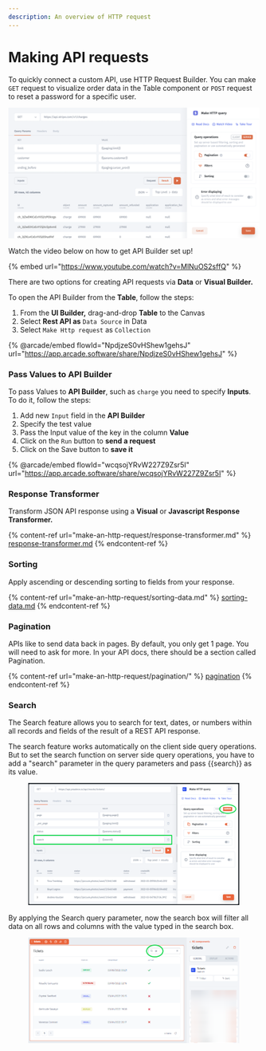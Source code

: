 ```yaml
---
description: An overview of HTTP request
---
```


# Making API requests

To quickly connect a custom API, use HTTP Request Builder. You can make `GET` request to visualize order data in the Table component or `POST` request to reset a password for a specific user.&#x20;

![](<../../.gitbook/assets/image (847).png>)

Watch the video below on how to get API Builder set up!

{% embed url="https://www.youtube.com/watch?v=MlNuOS2sffQ" %}

There are two options for creating API requests via **Data** or **Visual Builder.**

To open the API Builder from the **Table**, follow the steps:

1. From the **UI Builder,** drag-and-drop **Table** to the Canvas
2. Select  **Rest API as** `Data Source` in Data
3. Select `Make Http request`  as `Collection`

{% @arcade/embed flowId="NpdjzeS0vHShew1gehsJ" url="https://app.arcade.software/share/NpdjzeS0vHShew1gehsJ" %}

### Pass Values to API Builder

To pass Values to **API Builder**, such as `charge` you need to specify **Inputs**. To do it, follow the steps:

1. Add new `Input` field in the **API Builder**
2. Specify the test value
3. Pass the Input value of the key in the column **Value**
4. Click on the `Run` button to **send a request**
5. Click on the Save button to **save it**

{% @arcade/embed flowId="wcqsojYRvW227Z9Zsr5I" url="https://app.arcade.software/share/wcqsojYRvW227Z9Zsr5I" %}

### Response Transformer

Transform JSON API response using a **Visual** or **Javascript Response Transformer.**

{% content-ref url="make-an-http-request/response-transformer.md" %}
[response-transformer.md](make-an-http-request/response-transformer.md)
{% endcontent-ref %}

### Sorting

Apply ascending or descending sorting to fields from your response.

{% content-ref url="make-an-http-request/sorting-data.md" %}
[sorting-data.md](make-an-http-request/sorting-data.md)
{% endcontent-ref %}

### Pagination

APIs like to send data back in pages. By default, you only get 1 page. You will need to ask for more. In your API docs, there should be a section called Pagination.&#x20;

{% content-ref url="make-an-http-request/pagination/" %}
[pagination](make-an-http-request/pagination/)
{% endcontent-ref %}

### Search

The Search feature allows you to search for text, dates, or numbers within all records and fields of the result of a REST API response.

The search feature works automatically on the client side query operations. But to set the search function on server side query operations, you have to add a "search" parameter in the query parameters and pass \{{search\}} as its value.

<div align="left"><figure><img src="../../.gitbook/assets/image (2) (1).png" alt=""><figcaption></figcaption></figure></div>

By applying the Search query parameter, now the search box will filter all data on all rows and columns with the value typed in the search box.

<div align="left"><figure><img src="../../.gitbook/assets/image (2) (1) (1).png" alt=""><figcaption></figcaption></figure></div>



